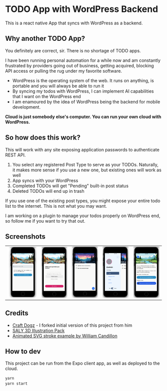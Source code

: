 # TODO App with WordPress Backend

This is a react native App that syncs with WordPress as a backend.

## Why another TODO App?

You definitely are correct, sir. There is no shortage of TODO apps.

I have been running personal automation for a while now and am constantly frustrated by providers going out of business, getting acquired, blocking API access or pulling the rug under my favorite software.

- WordPress is the operating system of the web. It runs on anything, is portable and you will always be able to run it
- By syncing my todos with WordPress, I can implement AI capabilities that I want on the WordPress end
- I am enamoured by the idea of WordPress being the backend for mobile development.

**Cloud is just somebody else's computer. You can run your own cloud with WordPress.**

## So how does this work?

This will work with any site exposing application passwords to authenticate REST API.

1. You select any registered Post Type to serve as your TODOs. Naturally, it makes more sense if you use a new one, but existing ones will work as well
2. App syncs with your WordPress
3. Completed TODOs will get "Pending" built-in post status
4. Deleted TODOs will end up in trash

If you use one of the existing post types, you might expose your entire todo list to the internet. This is not what you may want.

I am working on a plugin to manage your todos properly on WordPress end, so follow me if you want to try that out.

## Screenshots 

| | | | | |
|---|---|---|---|---|
|![](./assets/doc/screen-1.png)|![](./assets/doc/screen-2.png)|![](./assets/doc/screen-3.png)|![](./assets/doc/screen-4.png)|![](./assets/doc/screen-5.png)|

## Credits

- [Craft Dogz](https://github.com/craftzdog/react-native-animated-todo) - I forked initial version of this project from him
- [SALY 3D Illustration Pack](https://www.figma.com/community/file/890095002328610853)
- [Animated SVG stroke example by William Candillon](https://github.com/wcandillon/can-it-be-done-in-react-native/tree/master/reanimated-2/src/StrokeAnimation)

## How to dev

This project can be run from the Expo client app, as well as deployed to the cloud.

```sh
yarn
yarn start
```
